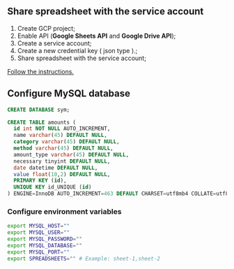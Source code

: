 ## Share spreadsheet with the service account

1. Create GCP project;
2. Enable API (<b>Google Sheets API</b> and <b>Google Drive API</b>);
3. Create a service account;
4. Create a new credential key ( json type ).;
5. Share spreadsheet with the service account;

<a href='https://developers.google.com/workspace/guides/get-started'>Follow the instructions.</a>


## Configure MySQL database
```sql
CREATE DATABASE sym;

CREATE TABLE amounts (
  id int NOT NULL AUTO_INCREMENT,
  name varchar(45) DEFAULT NULL,
  category varchar(45) DEFAULT NULL,
  method varchar(45) DEFAULT NULL,
  amount_type varchar(45) DEFAULT NULL,
  necessary tinyint DEFAULT NULL,
  date datetime DEFAULT NULL,
  value float(10,2) DEFAULT NULL,
  PRIMARY KEY (id),
  UNIQUE KEY id_UNIQUE (id)
) ENGINE=InnoDB AUTO_INCREMENT=463 DEFAULT CHARSET=utf8mb4 COLLATE=utf8mb4_0900_ai_ci;

```

### Configure environment variables
```bash
export MYSQL_HOST=""
export MYSQL_USER=""
export MYSQL_PASSWORD=""
export MYSQL_DATABASE=""
export MYSQL_PORT=""
export SPREADSHEETS="" # Example: sheet-1,sheet-2
```